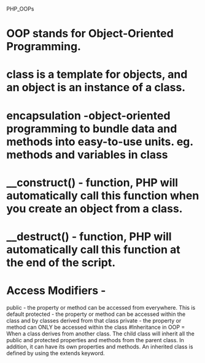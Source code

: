 PHP_OOPs
# OOP stands for Object-Oriented Programming.
# class is a template for objects, and an object is an instance of a class.
# encapsulation -object-oriented programming to bundle data and methods into easy-to-use units. eg. methods and variables in class
# __construct() - function, PHP will automatically call this function when you create an object from a class.
# __destruct() - function, PHP will automatically call this function at the end of the script.
# Access Modifiers -
public - the property or method can be accessed from everywhere. This is default
protected - the property or method can be accessed within the class and by classes derived from that class
private - the property or method can ONLY be accessed within the class
#Inheritance in OOP = When a class derives from another class.
The child class will inherit all the public and protected properties and methods from the parent class. In addition, it can have its own properties and methods.
An inherited class is defined by using the extends keyword.
